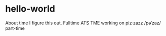 # hello-world
About time I figure this out. 
Fulltime ATS TME working on piz·zazz /pəˈzaz/ part-time 
